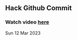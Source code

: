 
 ## Hack Github Commit 
 ### Watch video <a href="https://www.youtube.com">here</a> 
 Sun 12 Mar 2023 

